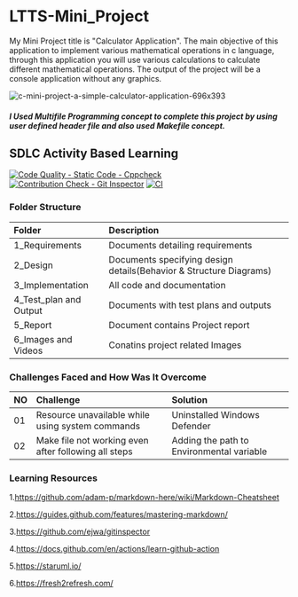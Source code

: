 # LTTS-Mini_Project

My Mini Project title is "Calculator Application". The main objective of this application to implement various mathematical operations in c language, through this application you will use various calculations to calculate different mathematical operations. The output of the project will be a console application without any graphics.

![c-mini-project-a-simple-calculator-application-696x393](https://user-images.githubusercontent.com/80385292/114994070-0894b080-9eba-11eb-904e-0522f6100f8e.jpg)

##### I Used Multifile Programming concept to complete this project by using user defined header file and also used Makefile concept. 

## SDLC Activity Based Learning

[![Code Quality - Static Code - Cppcheck](https://github.com/PrabhatRoshan/LTTS-Mini_Project/actions/workflows/cppcheck.yml/badge.svg)](https://github.com/PrabhatRoshan/LTTS-Mini_Project/actions/workflows/cppcheck.yml) [![Contribution Check - Git Inspector](https://github.com/PrabhatRoshan/LTTS-Mini_Project/actions/workflows/gitinspector.yml/badge.svg)](https://github.com/PrabhatRoshan/LTTS-Mini_Project/actions/workflows/gitinspector.yml) [![CI](https://github.com/PrabhatRoshan/LTTS-Mini_Project/actions/workflows/main.yml/badge.svg)](https://github.com/PrabhatRoshan/LTTS-Mini_Project/actions/workflows/main.yml)

### Folder Structure

|Folder| Description|
|:-----|:-----------|
| 1_Requirements| Documents detailing requirements|
| 2_Design| Documents specifying design details(Behavior & Structure Diagrams)|
| 3_Implementation| All code and documentation|
| 4_Test_plan and Output| Documents with test plans and outputs|
| 5_Report | Document contains Project report|
| 6_Images and Videos| Conatins project related Images|


### Challenges Faced and How Was It Overcome

|NO|Challenge|Solution|
|:-|:--------|:-------|
|01|Resource unavailable while using system commands|Uninstalled Windows Defender|
|02|Make file not working even after following all steps|Adding the path to Environmental variable|

### Learning Resources

1.https://github.com/adam-p/markdown-here/wiki/Markdown-Cheatsheet

2.https://guides.github.com/features/mastering-markdown/

3.https://github.com/ejwa/gitinspector

4.https://docs.github.com/en/actions/learn-github-action

5.https://staruml.io/

6.https://fresh2refresh.com/

